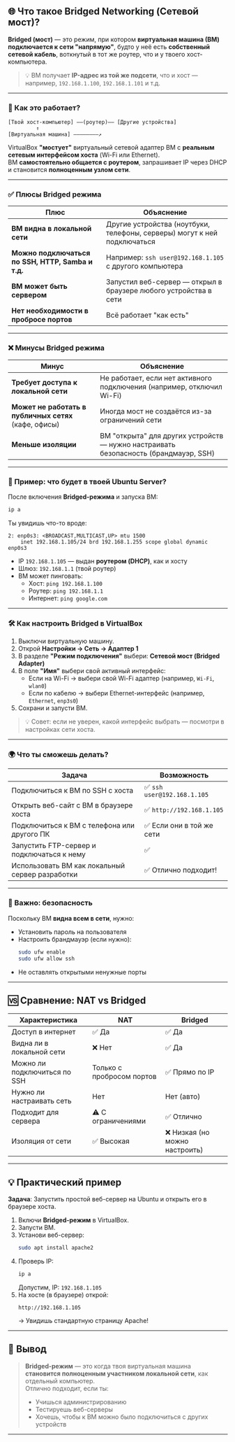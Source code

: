 ## 🌐 Что такое **Bridged Networking (Сетевой мост)**?

**Bridged (мост)** — это режим, при котором **виртуальная машина (ВМ) подключается к сети "напрямую"**, будто у неё есть **собственный сетевой кабель**, воткнутый в тот же роутер, что и у твоего хост-компьютера.

> 💡 ВМ получает **IP-адрес из той же подсети**, что и хост — например, `192.168.1.100`, `192.168.1.101` и т.д.

---

### 🔧 Как это работает?

```
[Твой хост-компьютер] ——(роутер)—— [Другие устройства]
         ↑
[Виртуальная машина] ————————↗
```

VirtualBox **"мостует"** виртуальный сетевой адаптер ВМ с **реальным сетевым интерфейсом хоста** (Wi-Fi или Ethernet).  
ВМ **самостоятельно общается с роутером**, запрашивает IP через DHCP и становится **полноценным узлом сети**.

---

### ✅ Плюсы Bridged режима

| Плюс | Объяснение |
|------|-----------|
| **ВМ видна в локальной сети** | Другие устройства (ноутбуки, телефоны, серверы) могут к ней подключаться |
| **Можно подключаться по SSH, HTTP, Samba и т.д.** | Например: `ssh user@192.168.1.105` с другого компьютера |
| **ВМ может быть сервером** | Запустил веб-сервер — открыл в браузере любого устройства в сети |
| **Нет необходимости в пробросе портов** | Всё работает "как есть" |

---

### ❌ Минусы Bridged режима

| Минус | Объяснение |
|------|-----------|
| **Требует доступа к локальной сети** | Не работает, если нет активного подключения (например, отключил Wi-Fi) |
| **Может не работать в публичных сетях** (кафе, офисы) | Иногда мост не создаётся из-за ограничений сети |
| **Меньше изоляции** | ВМ "открыта" для других устройств — нужно настраивать безопасность (брандмауэр, SSH) |

---

### 📌 Пример: что будет в твоей Ubuntu Server?

После включения **Bridged-режима** и запуска ВМ:

```bash
ip a
```

Ты увидишь что-то вроде:
```
2: enp0s3: <BROADCAST,MULTICAST,UP> mtu 1500
    inet 192.168.1.105/24 brd 192.168.1.255 scope global dynamic enp0s3
```

- IP `192.168.1.105` — выдан **роутером (DHCP)**, как и хосту
- Шлюз: `192.168.1.1` (твой роутер)
- ВМ может пинговать:
  - Хост: `ping 192.168.1.100`
  - Роутер: `ping 192.168.1.1`
  - Интернет: `ping google.com`

---

### 🛠 Как настроить Bridged в VirtualBox

1. Выключи виртуальную машину.
2. Открой **Настройки → Сеть → Адаптер 1**
3. В разделе **"Режим подключения"** выбери: **Сетевой мост (Bridged Adapter)**
4. В поле **"Имя"** выбери свой активный интерфейс:
   - Если на Wi-Fi → выбери свой Wi-Fi адаптер (например, `Wi-Fi`, `wlan0`)
   - Если по кабелю → выбери Ethernet-интерфейс (например, `Ethernet`, `enp3s0`)
5. Сохрани и запусти ВМ.

> 💡 Совет: если не уверен, какой интерфейс выбрать — посмотри в настройках сети хоста.

---

### 🌍 Что ты сможешь делать?

| Задача | Возможность |
|-------|-----------|
| Подключиться к ВМ по SSH с хоста | ✅ `ssh user@192.168.1.105` |
| Открыть веб-сайт с ВМ в браузере хоста | ✅ `http://192.168.1.105` |
| Подключиться к ВМ с телефона или другого ПК | ✅ Если они в той же сети |
| Запустить FTP-сервер и подключаться к нему | ✅ |
| Использовать ВМ как локальный сервер разработки | ✅ Отлично подходит! |

---

### 🔐 Важно: безопасность

Поскольку ВМ **видна всем в сети**, нужно:
- Установить пароль на пользователя
- Настроить брандмауэр (если нужно):
  ```bash
  sudo ufw enable
  sudo ufw allow ssh
  ```
- Не оставлять открытыми ненужные порты

---

## 🆚 Сравнение: NAT vs Bridged

| Характеристика | **NAT** | **Bridged** |
|---------------|--------|------------|
| Доступ в интернет | ✅ Да | ✅ Да |
| Видна ли в локальной сети | ❌ Нет | ✅ Да |
| Можно ли подключиться по SSH | Только с пробросом портов | ✅ Прямо по IP |
| Нужно ли настраивать сеть | Нет | Нет (авто) |
| Подходит для сервера | ⚠️ С ограничениями | ✅ Отлично |
| Изоляция от сети | ✅ Высокая | ❌ Низкая (но можно настроить) |

---

## 💡 Практический пример

**Задача**: Запустить простой веб-сервер на Ubuntu и открыть его в браузере хоста.

1. Включи **Bridged-режим** в VirtualBox.
2. Запусти ВМ.
3. Установи веб-сервер:
   ```bash
   sudo apt install apache2
   ```
4. Проверь IP:
   ```bash
   ip a
   ```
   Допустим, IP: `192.168.1.105`
5. На хосте (в браузере) открой:
   ```
   http://192.168.1.105
   ```
   → Увидишь стандартную страницу Apache!

---

## 📝 Вывод

> **Bridged-режим** — это когда твоя виртуальная машина **становится полноценным участником локальной сети**, как отдельный компьютер.  
> Отлично подходит, если ты:
> - Учишься администрированию
> - Тестируешь веб-серверы
> - Хочешь, чтобы к ВМ можно было подключиться с других устройств

---
